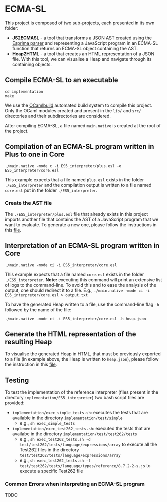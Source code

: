 # ECMA-SL

This project is composed of two sub-projects, each presented in its own folder:

- **JS2ECMASL** - a tool that transforms a JSON AST created using the [Esprima parser](https://esprima.org) and representing a JavaScript program in an ECMA-SL function that returns an ECMA-SL object containing the AST.
- **Heap2HTML** - a tool that creates an HTML representation of a JSON file. With this tool, we can visualise a Heap and navigate through its containing objects.

## Compile ECMA-SL to an executable

```
cd implementation
make
```

We use the [OCamlbuild](https://ocaml.org/learn/tutorials/ocamlbuild/) automated build system to compile this project.
Only the OCaml modules created and present in the `lib/` and `src/` directories and their subdirectories are considered.

After compiling ECMA-SL, a file named `main.native` is created at the root of the project.

## Compilation of an ECMA-SL program written in Plus to one in Core

```
./main.native -mode c -i ES5_interpreter/plus.esl -o ES5_interpreter/core.esl
```

This example expects that a file named `plus.esl` exists in the folder `./ES5_interpreter` and the compilation output is written to a file named `core.esl` put in the folder `./ES5_interpreter`.

### Create the AST file

The `./ES5_interpreter/plus.esl` file that already exists in this project imports another file that contains the AST of a JavaScript program that we want to evaluate.
To generate a new one, please follow the instructions in this [file](./JS2ECMA-SL/README.md).

## Interpretation of an ECMA-SL program written in Core

```
./main.native -mode ci -i ES5_interpreter/core.esl
```

This example expects that a file named `core.esl` exists in the folder `./ES5_interpreter`.
**Note:** executing this command will print an extensive list of logs to the command-line. To avoid this and to ease the analysis of the output, one should redirect it to a file. E.g., `./main.native -mode ci -i ES5_interpreter/core.esl > output.txt`

To have the generated Heap written to a file, use the command-line flag `-h` followed by the name of the file:

```
./main.native -mode ci -i ES5_interpreter/core.esl -h heap.json
```

## Generate the HTML representation of the resulting Heap

To visualise the generated Heap in HTML, that must be previously exported to a file (in example above, the Heap is written to `heap.json`), please follow the instruction in this [file](./Heap2HTML/README.md).

## Testing
To test the implementation of the reference interpreter (files present in the directory `implementation/ES5_interpreter`) two bash script files are provided:
* `implementation/exec_simple_tests.sh`: executes the tests that are available in the directory `implementation/test/simple`
  * e.g., `sh exec_simple_tests`
* `implementation/exec_test262_tests.sh`: executed the tests that are availabe in the directory `implementation/test/test262/tests`
  * e.g., `sh exec_test262_tests.sh -d test/test262/tests/language/expressions/array` to execute all the Test262 files in the directory `test/test262/tests/language/expressions/array`
  * e.g., `sh exec_test262_tests.sh -f test/test262/tests/language/types/reference/8.7.2-2-s.js` to execute a specific Test262 file

### Common Errors when interpreting an ECMA-SL program

TODO
